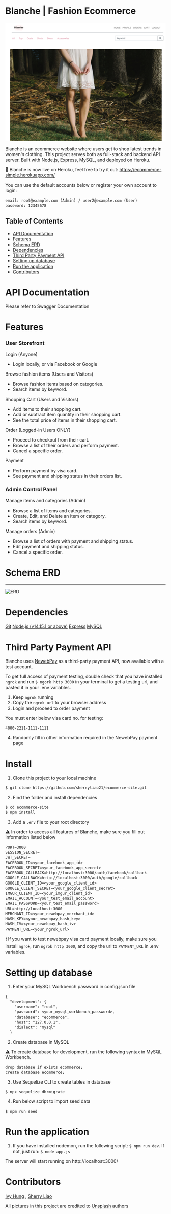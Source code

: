 # Blanche | Fashion Ecommerce

![snapshot](/public/assets/landing-page.png)

Blanche is an ecommerce website where users get to shop latest trends in women's clothing. This project serves both as full-stack and backend API server. Built with Node.js, Express, MySQL, and deployed on Heroku.

🚀 Blanche is now live on Heroku, feel free to try it out: https://ecommerce-simple.herokuapp.com/

You can use the default accounts below or register your own account to login:

```
email: root@example.com (Admin) / user2@example.com (User)
password: 12345678
```

## Table of Contents

- [API Documentation](#api-documentation)
- [Features](#features)
- [Schema ERD](#schema-erd)
- [Dependencies](#dependencies)
- [Third Party Payment API](#third-party-payment-api)
- [Setting up database](#setting-up-database)
- [Run the application](#run-the-application)
- [Contributors](#contributors)

# API Documentation

Please refer to Swagger Documentation

# Features

### User Storefront

Login (Anyone)

- Login locally, or via Facebook or Google

Browse fashion items (Users and Visitors)

- Browse fashion items based on categories.
- Search items by keyword.

Shopping Cart (Users and Visitors)

- Add items to their shopping cart.
- Add or subtract item quantity in their shopping cart.
- See the total price of items in their shopping cart.

Order (Logged-in Users ONLY)

- Proceed to checkout from their cart.
- Browse a list of their orders and perform payment.
- Cancel a specific order.

Payment

- Perform payment by visa card.
- See payment and shipping status in their orders list.

### Admin Control Panel

Manage items and categories (Admin)

- Browse a list of items and categories.
- Create, Edit, and Delete an item or category.
- Search items by keyword.

Manage orders (Admin)

- Browse a list of orders with payment and shipping status.
- Edit payment and shipping status.
- Cancel a specific order.

# Schema ERD

---

![ERD](https://i.imgur.com/rwCPq1Q.png)

# Dependencies

[Git](https://git-scm.com/downloads)
[Node.js (v14.15.1 or above)](https://nodejs.org/en/)
[Express](https://expressjs.com/)
[MySQL](https://www.mysql.com/)

# Third Party Payment API

Blanche uses [NewebPay](https://www.newebpay.com/) as a third-party payment API, now available with a test account.

To get full access of payment testing, double check that you have installed `ngrok` and run `$ ngork http 3000` in your terminal to get a testing url, and pasted it in your .env variables.

1. Keep `ngrok` running
2. Copy the `ngrok url` to your browser address
3. Login and proceed to order payment

You must enter below visa card no. for testing:

```
4000-2211-1111-1111
```

4. Randomly fill in other information required in the NewebPay payment page

# Install

1. Clone this project to your local machine

```
$ git clone https://github.com/sherryliao21/ecommerce-site.git
```

2. Find the folder and install dependencies

```
$ cd ecommerce-site
$ npm install
```

3. Add a `.env` file to your root directory

⚠️ In order to access all features of Blanche, make sure you fill out information listed below

```
PORT=3000
SESSION_SECRET=
JWT_SECRET=
FACEBOOK_ID=<your_facebook_app_id>
FACEBOOK_SECRET=<your_facebook_app_secret>
FACEBOOK_CALLBACK=http://localhost:3000/auth/facebook/callback
GOOGLE_CALLBACK=http://localhost:3000/auth/google/callback
GOOGLE_CLIENT_ID=<your_google_client_id>
GOOGLE_CLIENT_SECRET=<your_google_client_secret>
IMGUR_CLIENT_ID=<your_imgur_client_id>
EMAIL_ACCOUNT=<your_test_email_account>
EMAIL_PASSWORD=<your_test_email_password>
URL=http://localhost:3000
MERCHANT_ID=<your_newebpay_merchant_id>
HASH_KEY=<your_newebpay_hash_key>
HASH_IV=<your_newebpay_hash_iv>
PAYMENT_URL=<your_ngrok_url>
```

❗ If you want to test newebpay visa card payment locally, make sure you install `ngrok`, run `ngrok http 3000`, and copy the url to `PAYMENT_URL` in .env variables.

# Setting up database

1. Enter your MySQL Workbench password in config.json file

```
{
  "development": {
    "username": "root",
    "password": <your_mysql_workbench_password>,
    "database": "ecommerce",
    "host": "127.0.0.1",
    "dialect": "mysql"
  }
```

2. Create database in MySQL

⚠️ To create database for development, run the following syntax in MySQL Workbench.

```
drop database if exists ecommerce;
create database ecommerce;
```

3. Use Sequelize CLI to create tables in database

```
$ npx sequelize db:migrate
```

4. Run below script to import seed data

```
$ npm run seed
```

# Run the application

1. If you have installed nodemon, run the following script: `$ npm run dev`. If not, just run: `$ node app.js`

The server will start running on http://localhost:3000/

# Contributors

[Ivy Hung](https://github.com/ivyhungtw) , [Sherry Liao](https://github.com/sherryliao21)

All pictures in this project are credited to [Unsplash](https://unsplash.com/) authors
